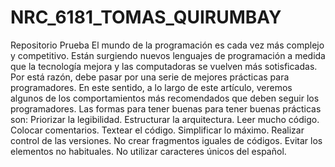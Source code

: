 # NRC_6181_TOMAS_QUIRUMBAY
Repositorio Prueba
El mundo de la programación es cada vez más complejo y competitivo. Están surgiendo nuevos lenguajes de programación
a medida que la tecnología mejora y las computadoras se vuelven más sotisficadas. Por está razón, debe pasar por una
serie de mejores prácticas para programadores. En este sentido, a lo largo de este artículo, veremos algunos de los
comportamientos más recomendados que deben seguir los programadores. Las formas para tener buenas para tener buenas
prácticas son:
Priorizar la legibilidad.
Estructurar la arquitectura.
Leer mucho código.
Colocar comentarios.
Textear el código.
Simplificar lo máximo.
Realizar control de las versiones.
No crear fragmentos iguales de códigos.
Evitar los elementos no habituales.
No utilizar caracteres únicos del español.